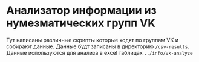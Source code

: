 # Анализатор информации из нумезматических групп VK

Тут написаны различные скрипты которые ходят по группам VK и собирают данные.
Данные будт записаны в директорию `/csv-results`.
Данные используются для анализа в excel таблицах `../info/vk-analyze`
